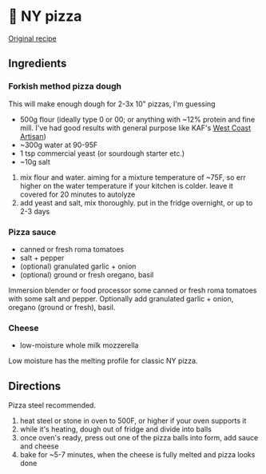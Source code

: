 # 🍕 NY pizza

[Original
recipe](https://www.reddit.com/r/FoodPorn/comments/e2fhg5/second_attempt_on_new_yorkstyle_pizza/f8vcyd6/)

## Ingredients

### Forkish method pizza dough

This will make enough dough for 2-3x 10" pizzas, I'm guessing

- 500g flour (ideally type 0 or 00; or anything with ~12% protein and fine mill.
  I've had good results with general purpose like KAF's [West Coast
  Artisan](https://www.kingarthurflour.com/pro/products))
- ~300g water at 90-95F
- 1 tsp commercial yeast (or sourdough starter etc.)
- ~10g salt

1. mix flour and water. aiming for a mixture temperature of ~75F, so err higher
   on the water temperature if your kitchen is colder. leave it covered for 20
   minutes to autolyze
2. add yeast and salt, mix thoroughly. put in the fridge overnight, or up to 2-3
   days

### Pizza sauce

- canned or fresh roma tomatoes
- salt + pepper
- (optional) granulated garlic + onion
- (optional) ground or fresh oregano, basil

Immersion blender or food processor some canned or fresh roma tomatoes with some
salt and pepper. Optionally add granulated garlic + onion, oregano (ground or
fresh), basil.

### Cheese

- low-moisture whole milk mozzerella

Low moisture has the melting profile for classic NY pizza.

## Directions

Pizza steel recommended.

1. heat steel or stone in oven to 500F, or higher if your oven supports it
2. while it's heating, dough out of fridge and divide into balls
3. once oven's ready, press out one of the pizza balls into form, add sauce and
   cheese
4. bake for ~5-7 minutes, when the cheese is fully melted and pizza looks done
